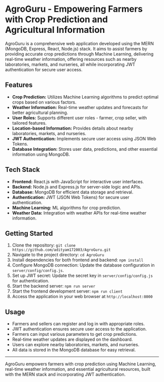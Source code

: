 # AgroGuru - Empowering Farmers with Crop Prediction and Agricultural Information

AgroGuru is a comprehensive web application developed using the MERN (MongoDB, Express, React, Node.js) stack. It aims to assist farmers by providing accurate crop predictions through Machine Learning, delivering real-time weather information, offering resources such as nearby laboratories, markets, and nurseries, all while incorporating JWT authentication for secure user access.

## Features

- **Crop Prediction:** Utilizes Machine Learning algorithms to predict optimal crops based on various factors.
- **Weather Information:** Real-time weather updates and forecasts for better agricultural planning.
- **User Roles:** Supports different user roles - farmer, crop seller, with tailored features.
- **Location-based Information:** Provides details about nearby laboratories, markets, and nurseries.
- **JWT Authentication:** Implements secure user access using JSON Web Tokens.
- **Database Integration:** Stores user data, predictions, and other essential information using MongoDB.

## Tech Stack

- **Frontend:** React.js with JavaScript for interactive user interfaces.
- **Backend:** Node.js and Express.js for server-side logic and APIs.
- **Database:** MongoDB for efficient data storage and retrieval.
- **Authentication:** JWT (JSON Web Tokens) for secure user authentication.
- **Machine Learning:** ML algorithms for crop prediction.
- **Weather Data:** Integration with weather APIs for real-time weather information.

## Getting Started

1. Clone the repository: `git clone https://github.com/adityam172003/AgroGuru.git`
2. Navigate to the project directory: `cd AgroGuru`
3. Install dependencies for both frontend and backend: `npm install`
4. Configure MongoDB connection: Update the database configuration in `server/config/config.js`.
5. Set up JWT secret: Update the secret key in `server/config/config.js` for authentication.
6. Start the backend server: `npm run server`
7. Start the frontend development server: `npm run client`
8. Access the application in your web browser at `http://localhost:8000`

## Usage

- Farmers and sellers can register and log in with appropriate roles.
- JWT authentication ensures secure user access to the application.
- Farmers can input various parameters to get crop predictions.
- Real-time weather updates are displayed on the dashboard.
- Users can explore nearby laboratories, markets, and nurseries.
- All data is stored in the MongoDB database for easy retrieval.


---

AgroGuru empowers farmers with crop prediction using Machine Learning, real-time weather information, and essential agricultural resources, built with the MERN stack and incorporating JWT authentication. 
